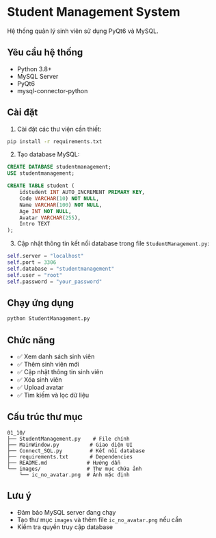 # Student Management System

Hệ thống quản lý sinh viên sử dụng PyQt6 và MySQL.

## Yêu cầu hệ thống

- Python 3.8+
- MySQL Server
- PyQt6
- mysql-connector-python

## Cài đặt

1. Cài đặt các thư viện cần thiết:
```bash
pip install -r requirements.txt
```

2. Tạo database MySQL:
```sql
CREATE DATABASE studentmanagement;
USE studentmanagement;

CREATE TABLE student (
    idstudent INT AUTO_INCREMENT PRIMARY KEY,
    Code VARCHAR(10) NOT NULL,
    Name VARCHAR(100) NOT NULL,
    Age INT NOT NULL,
    Avatar VARCHAR(255),
    Intro TEXT
);
```

3. Cập nhật thông tin kết nối database trong file `StudentManagement.py`:
```python
self.server = "localhost"
self.port = 3306
self.database = "studentmanagement"
self.user = "root"
self.password = "your_password"
```

## Chạy ứng dụng

```bash
python StudentManagement.py
```

## Chức năng

- ✅ Xem danh sách sinh viên
- ✅ Thêm sinh viên mới
- ✅ Cập nhật thông tin sinh viên
- ✅ Xóa sinh viên
- ✅ Upload avatar
- ✅ Tìm kiếm và lọc dữ liệu

## Cấu trúc thư mục

```
01_10/
├── StudentManagement.py    # File chính
├── MainWindow.py          # Giao diện UI
├── Connect_SQL.py         # Kết nối database
├── requirements.txt       # Dependencies
├── README.md             # Hướng dẫn
└── images/               # Thư mục chứa ảnh
    └── ic_no_avatar.png  # Ảnh mặc định
```

## Lưu ý

- Đảm bảo MySQL server đang chạy
- Tạo thư mục `images` và thêm file `ic_no_avatar.png` nếu cần
- Kiểm tra quyền truy cập database

